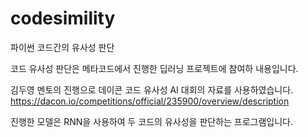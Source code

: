 # codesimility
파이썬 코드간의 유사성 판단

코드 유사성 판단은 메타코드에서 진행한 딥러닝 프로젝트에 참여하 내용입니다.

김두영 멘토의 진행으로 데이콘 코드 유사성 AI 대회의 자료를 사용하였습니다. https://dacon.io/competitions/official/235900/overview/description

진행한 모델은 RNN을 사용하여 두 코드의 유사성을 판단하는 프로그램입니다.
